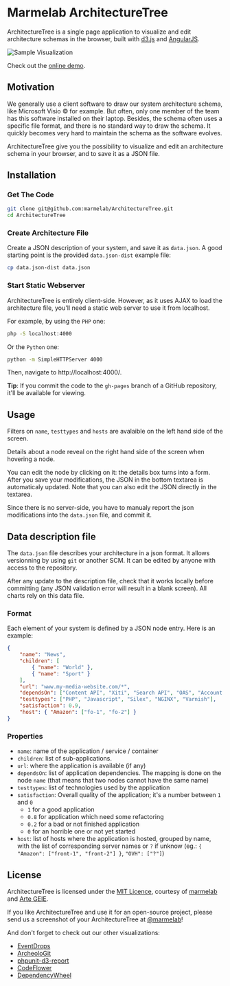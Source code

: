 # Marmelab ArchitectureTree

ArchitectureTree is a single page application to visualize and edit architecture schemas in the browser, built with [d3.js](http://d3js.org/) and [AngularJS](https://angularjs.org/).

![Sample Visualization](http://marmelab.com/ArchitectureTree/images/sample.png)

Check out the [online demo](http://marmelab.com/ArchitectureTree/).

## Motivation

We generally use a client software to draw our system architecture schema, like Microsoft Visio &copy; for example. But often, only one member of the team has this software installed on their laptop. Besides, the schema often uses a specific file format, and there is no standard way to draw the schema. It quickly becomes very hard to maintain the schema as the software evolves.

ArchitectureTree give you the possibility to visualize and edit an architecture schema in your browser, and to save it as a JSON file.

## Installation

### Get The Code

```bash
git clone git@github.com:marmelab/ArchitectureTree.git
cd ArchitectureTree
```

### Create Architecture File

Create a JSON description of your system, and save it as `data.json`. A good starting point is the provided `data.json-dist` example file:

```bash
cp data.json-dist data.json
```

### Start Static Webserver

ArchitectureTree is entirely client-side. However, as it uses AJAX to load the architecture file, you'll need a static web server to use it from localhost.

For example, by using the `PHP` one:

```bash
php -S localhost:4000
```

Or the `Python` one:

```bash
python -m SimpleHTTPServer 4000
```

Then, navigate to http://localhost:4000/.

**Tip**: If you commit the code to the `gh-pages` branch of a GitHub repository, it'll be available for viewing.

## Usage

Filters on `name`, `testtypes` and `hosts` are avalaible on the left hand side of the screen.

Details about a node reveal on the right hand side of the screen when hovering a node.

You can edit the node by clicking on it: the details box turns into a form. After you save your modifications, the JSON in the bottom textarea is automaticaly updated. Note that you can also edit the JSON directly in the textarea.

Since there is no server-side, you have to manualy report the json modifications into the `data.json` file, and commit it.

## Data description file

The `data.json` file describes your architecture in a json format.
It allows versionning by using `git` or another SCM. It can be edited by anyone with access to the repository.

After any update to the description file, check that it works locally before committing (any JSON validation error will result in a blank screen). 
All charts rely on this data file.

### Format

Each element of your system is defined by a JSON node entry. Here is an example:

```json
{
    "name": "News",
    "children": [
        { "name": "World" },
        { "name": "Sport" }
    ],
    "url": "www.my-media-website.com/*",
    "dependsOn": ["Content API", "Xiti", "Search API", "OAS", "Account API", "    Picture API", "Router API"],    
    "testtypes": ["PHP", "Javascript", "Silex", "NGINX", "Varnish"],  
    "satisfaction": 0.9,
    "host": { "Amazon": ["fo-1", "fo-2"] }
}
```

### Properties

* `name`: name of the application / service / container
* `children`: list of sub-applications.
* `url`: where the application is available (if any)
* `dependsOn`: list of application dependencies. The mapping is done on the node `name` (that means that two nodes cannot have the same name)
* `testtypes`: list of technologies used by the application
* `satisfaction`: Overall quality of the application; it's a number between `1` and `0`
  * `1` for a good application
  * `0.8` for application which need some refactoring
  * `0.2` for a bad or not finished application
  * `0` for an horrible one or not yet started
* `host`: list of hosts where the application is hosted, grouped by name, with the list of corresponding server names or `?` if unknow (eg.: `{ "Amazon": ["front-1", "front-2"] }`, `"OVH": ["?"]`)

## License

ArchitectureTree is licensed under the [MIT Licence](LICENSE), courtesy of [marmelab](http://marmelab.com) and [Arte GEIE](https://github.com/ArteGEIE).

If you like ArchitectureTree and use it for an open-source project, please send us a screenshot of your ArchitectureTree at [@marmelab](https://twitter.com/marmelab)!

And don't forget to check out our other visualizations:

* [EventDrops](https://github.com/marmelab/EventDrops)
* [ArcheoloGit](https://github.com/marmelab/ArcheoloGit)
* [phpunit-d3-report](https://github.com/marmelab/phpunit-d3-report)
* [CodeFlower](https://github.com/fzaninotto/CodeFlower)
* [DependencyWheel](https://github.com/fzaninotto/DependencyWheel)
